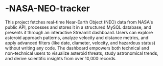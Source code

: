 # -NASA-NEO-tracker
This project fetches real-time Near-Earth Object (NEO) data from NASA's public API, processes and stores it in a structured MySQL database, and presents it through an interactive Streamlit dashboard. Users can explore asteroid approach patterns, analyze velocity and distance metrics, and apply advanced filters (like date, diameter, velocity, and hazardous status) without writing any code. The dashboard empowers both technical and non-technical users to visualize asteroid threats, study astronomical trends, and derive scientific insights from over 10,000 records.
